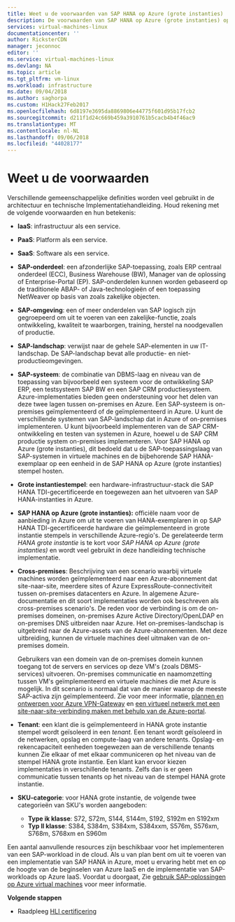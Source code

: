 ```yaml
---
title: Weet u de voorwaarden van SAP HANA op Azure (grote instanties) | Microsoft Docs
description: De voorwaarden van SAP HANA op Azure (grote instanties) op de hoogte.
services: virtual-machines-linux
documentationcenter: ''
author: RicksterCDN
manager: jeconnoc
editor: ''
ms.service: virtual-machines-linux
ms.devlang: NA
ms.topic: article
ms.tgt_pltfrm: vm-linux
ms.workload: infrastructure
ms.date: 09/04/2018
ms.author: saghorpa
ms.custom: H1Hack27Feb2017
ms.openlocfilehash: 6d8197e3695da8869806e44775f601d95b17fcb2
ms.sourcegitcommit: d211f1d24c669b459a3910761b5cacb4b4f46ac9
ms.translationtype: MT
ms.contentlocale: nl-NL
ms.lasthandoff: 09/06/2018
ms.locfileid: "44028177"
---
```

# <a name="know-the-terms"></a>Weet u de voorwaarden

Verschillende gemeenschappelijke definities worden veel gebruikt in de architectuur en technische Implementatiehandleiding. Houd rekening met de volgende voorwaarden en hun betekenis:

- **IaaS**: infrastructuur als een service.
- **PaaS**: Platform als een service.
- **SaaS**: Software als een service.
- **SAP-onderdeel**: een afzonderlijke SAP-toepassing, zoals ERP centraal onderdeel (ECC), Business Warehouse (BW), Manager van de oplossing of Enterprise-Portal (EP). SAP-onderdelen kunnen worden gebaseerd op de traditionele ABAP- of Java-technologieën of een toepassing NetWeaver op basis van zoals zakelijke objecten.
- **SAP-omgeving**: een of meer onderdelen van SAP logisch zijn gegroepeerd om uit te voeren van een zakelijke-functie, zoals ontwikkeling, kwaliteit te waarborgen, training, herstel na noodgevallen of productie.
- **SAP-landschap**: verwijst naar de gehele SAP-elementen in uw IT-landschap. De SAP-landschap bevat alle productie- en niet-productieomgevingen.
- **SAP-systeem**: de combinatie van DBMS-laag en niveau van de toepassing van bijvoorbeeld een systeem voor de ontwikkeling SAP ERP, een testsysteem SAP BW en een SAP CRM productiesysteem. Azure-implementaties bieden geen ondersteuning voor het delen van deze twee lagen tussen on-premises en Azure. Een SAP-systeem is on-premises geïmplementeerd of de geïmplementeerd in Azure. U kunt de verschillende systemen van SAP-landschap dat in Azure of on-premises implementeren. U kunt bijvoorbeeld implementeren van de SAP CRM-ontwikkeling en testen van systemen in Azure, hoewel u de SAP CRM productie system on-premises implementeren. Voor SAP HANA op Azure (grote instanties), dit bedoeld dat u de SAP-toepassingslaag van SAP-systemen in virtuele machines en de bijbehorende SAP HANA-exemplaar op een eenheid in de SAP HANA op Azure (grote instanties) stempel hosten.
- **Grote instantiestempel**: een hardware-infrastructuur-stack die SAP HANA TDI-gecertificeerde en toegewezen aan het uitvoeren van SAP HANA-instanties in Azure.
- **SAP HANA op Azure (grote instanties):** officiële naam voor de aanbieding in Azure om uit te voeren van HANA-exemplaren in op SAP HANA TDI-gecertificeerde hardware die geïmplementeerd in grote instantie stempels in verschillende Azure-regio's. De gerelateerde term *HANA grote instantie* is te kort voor *SAP HANA op Azure (grote instanties)* en wordt veel gebruikt in deze handleiding technische implementatie.
- **Cross-premises**: Beschrijving van een scenario waarbij virtuele machines worden geïmplementeerd naar een Azure-abonnement dat site-naar-site, meerdere sites of Azure ExpressRoute-connectiviteit tussen on-premises datacenters en Azure. In algemene Azure-documentatie en dit soort implementaties worden ook beschreven als cross-premises scenario's. De reden voor de verbinding is om de on-premises domeinen, on-premises Azure Active Directory/OpenLDAP en on-premises DNS uitbreiden naar Azure. Het on-premises-landschap is uitgebreid naar de Azure-assets van de Azure-abonnementen. Met deze uitbreiding, kunnen de virtuele machines deel uitmaken van de on-premises domein. 

   Gebruikers van een domein van de on-premises domein kunnen toegang tot de servers en services op deze VM's (zoals DBMS-services) uitvoeren. On-premises communicatie en naamomzetting tussen VM's geïmplementeerd en virtuele machines die met Azure is mogelijk. In dit scenario is normaal dat van de manier waarop de meeste SAP-activa zijn geïmplementeerd. Zie voor meer informatie, [plannen en ontwerpen voor Azure VPN-Gateway](../../../vpn-gateway/vpn-gateway-plan-design.md?toc=%2fazure%2fvirtual-machines%2flinux%2ftoc.json) en [een virtueel netwerk met een site-naar-site-verbinding maken met behulp van de Azure-portal](../../../vpn-gateway/vpn-gateway-howto-site-to-site-resource-manager-portal.md?toc=%2fazure%2fvirtual-machines%2flinux%2ftoc.json).
- **Tenant**: een klant die is geïmplementeerd in HANA grote instantie stempel wordt geïsoleerd in een *tenant.* Een tenant wordt geïsoleerd in de netwerken, opslag en compute-laag van andere tenants. Opslag- en rekencapaciteit eenheden toegewezen aan de verschillende tenants kunnen Zie elkaar of met elkaar communiceren op het niveau van de stempel HANA grote instantie. Een klant kan ervoor kiezen implementaties in verschillende tenants. Zelfs dan is er geen communicatie tussen tenants op het niveau van de stempel HANA grote instantie.
- **SKU-categorie**: voor HANA grote instantie, de volgende twee categorieën van SKU's worden aangeboden:
    - **Type ik klasse**: S72, S72m, S144, S144m, S192, S192m en S192xm
    - **Typ II klasse**: S384, S384m, S384xm, S384xxm, S576m, S576xm, S768m, S768xm en S960m


Een aantal aanvullende resources zijn beschikbaar voor het implementeren van een SAP-workload in de cloud. Als u van plan bent om uit te voeren van een implementatie van SAP HANA in Azure, moet u ervaring hebt met en op de hoogte van de beginselen van Azure IaaS en de implementatie van SAP-workloads op Azure IaaS. Voordat u doorgaat, Zie [gebruik SAP-oplossingen op Azure virtual machines](get-started.md?toc=%2fazure%2fvirtual-machines%2flinux%2ftoc.json) voor meer informatie. 

**Volgende stappen**
- Raadpleeg [HLI certificering](hana-certification.md)